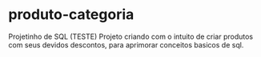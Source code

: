 # produto-categoria
Projetinho de SQL (TESTE)
Projeto criando com o intuito de criar produtos com seus devidos descontos, para aprimorar conceitos basicos de sql.
